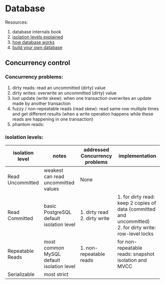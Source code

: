 # Database

Resources:
1. database internals book
2. [isolation levels explained](https://ssudan16.medium.com/database-isolation-levels-explained-61429c4b1e31)
3. [how database works](http://coding-geek.com/how-databases-work/)
4. [build your own database](https://build-your-own.org/database/)

## Concurrency control
### Concurrency problems:
1. dirty reads: read an uncommitted (dirty) value
2. dirty writes: overwrite an uncommitted (dirty) value
3. lost update (write skew): when one transaction overwrites an update made by another transaction
4. fuzzy / non-repeatable reads (read skew): read same row multiple times and get different results (when a write operation happens while these reads are happening in one transaction)
5. phantom reads: 

### isolation levels:

| isolation level  | notes                                         | addressed Concurrency problems   | implementation                                                                                               |
|------------------|-----------------------------------------------|----------------------------------|--------------------------------------------------------------------------------------------------------------|
| Read Uncommitted | weakest<br/>can read uncommitted values       | None                             |                                                                                                              |
| Read Committed   | basic<br/>PostgreSQL default isolation level  | 1. dirty read<br/>2. dirty write | 1. for dirty read: keep 2 copies of data (committed and uncommitted)<br/>2. for dirty write: row-level locks |
| Repeatable Reads | most common<br/>MySQL default isolation level | 1. non-repeatable reads          | for non-repeatable reads: snapshot isolation and MVCC                                                        |
| Serializable     | most strict                                   |                                  ||